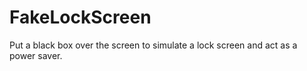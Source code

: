# FakeLockScreen
Put a black box over the screen to simulate a lock screen and act as a power saver.
